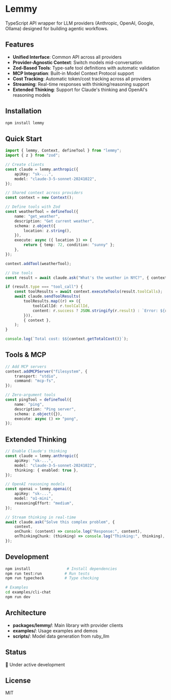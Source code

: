 # Lemmy

TypeScript API wrapper for LLM providers (Anthropic, OpenAI, Google, Ollama) designed for building agentic workflows.

## Features

- **Unified Interface**: Common API across all providers
- **Provider-Agnostic Context**: Switch models mid-conversation
- **Zod-Based Tools**: Type-safe tool definitions with automatic validation
- **MCP Integration**: Built-in Model Context Protocol support
- **Cost Tracking**: Automatic token/cost tracking across all providers
- **Streaming**: Real-time responses with thinking/reasoning support
- **Extended Thinking**: Support for Claude's thinking and OpenAI's reasoning models

## Installation

```bash
npm install lemmy
```

## Quick Start

```typescript
import { lemmy, Context, defineTool } from "lemmy";
import { z } from "zod";

// Create clients
const claude = lemmy.anthropic({
	apiKey: "sk-...",
	model: "claude-3-5-sonnet-20241022",
});

// Shared context across providers
const context = new Context();

// Define tools with Zod
const weatherTool = defineTool({
	name: "get_weather",
	description: "Get current weather",
	schema: z.object({
		location: z.string(),
	}),
	execute: async ({ location }) => {
		return { temp: 72, condition: "sunny" };
	},
});

context.addTool(weatherTool);

// Use tools
const result = await claude.ask("What's the weather in NYC?", { context });

if (result.type === "tool_call") {
	const toolResults = await context.executeTools(result.toolCalls);
	await claude.sendToolResults(
		toolResults.map((r) => ({
			toolCallId: r.toolCallId,
			content: r.success ? JSON.stringify(r.result) : `Error: ${r.error?.message}`,
		})),
		{ context },
	);
}

console.log(`Total cost: $${context.getTotalCost()}`);
```

## Tools & MCP

```typescript
// Add MCP servers
context.addMCPServer("filesystem", {
	transport: "stdio",
	command: "mcp-fs",
});

// Zero-argument tools
const pingTool = defineTool({
	name: "ping",
	description: "Ping server",
	schema: z.object({}),
	execute: async () => "pong",
});
```

## Extended Thinking

```typescript
// Enable Claude's thinking
const claude = lemmy.anthropic({
	apiKey: "sk-...",
	model: "claude-3-5-sonnet-20241022",
	thinking: { enabled: true },
});

// OpenAI reasoning models
const openai = lemmy.openai({
	apiKey: "sk-...",
	model: "o1-mini",
	reasoningEffort: "medium",
});

// Stream thinking in real-time
await claude.ask("Solve this complex problem", {
	context,
	onChunk: (content) => console.log("Response:", content),
	onThinkingChunk: (thinking) => console.log("Thinking:", thinking),
});
```

## Development

```bash
npm install                # Install dependencies
npm run test:run          # Run tests
npm run typecheck         # Type checking

# Examples
cd examples/cli-chat
npm run dev
```

## Architecture

- **packages/lemmy/**: Main library with provider clients
- **examples/**: Usage examples and demos
- **scripts/**: Model data generation from ruby_llm

## Status

🚧 Under active development

## License

MIT
